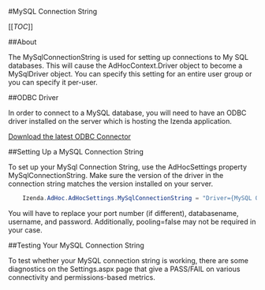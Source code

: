 #MySQL Connection String

[[_TOC_]]

##About

The MySqlConnectionString is used for setting up connections to My SQL databases. This will cause the AdHocContext.Driver object to become a MySqlDriver object. You can specify this setting for an entire user group or you can specify it per-user. 

##ODBC Driver

In order to connect to a MySQL database, you will need to have an ODBC driver installed on the server which is hosting the Izenda application.

[Download the latest ODBC Connector](https://dev.mysql.com/downloads/connector/odbc/)

##Setting Up a MySQL Connection String

To set up your MySql Connection String, use the AdHocSettings property MySqlConnectionString. Make sure the version of the driver in the connection string matches the version installed on your server.

```csharp
    Izenda.AdHoc.AdHocSettings.MySqlConnectionString = "Driver={MySQL ODBC 3.51 Driver};Server=localhost;Port=3307;Database=databasename;Uid=username;Pwd=password;pooling=false"; 
```

You will have to replace your port number (if different), databasename, 
username, and password. Additionally, pooling=false may not be required 
in your case.

##Testing Your MySQL Connection String

To test whether your MySQL connection string is working, there are some diagnostics on the Settings.aspx page that give a PASS/FAIL on various connectivity and permissions-based metrics.